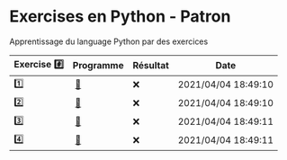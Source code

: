# Exercises en Python - Patron

Apprentissage du language Python par des exercices

|  Exercise :hash:  |  Programme | Résultat | Date |
|-------------------|------------|----------|------|
| :one: | [:bookmark:](01/programme.py) | :x: | 2021/04/04 18:49:10 |
| :two: | [:bookmark:](02/programme.py) | :x: | 2021/04/04 18:49:10 |
| :three: | [:bookmark:](03/programme.py) | :x: | 2021/04/04 18:49:11 |
| :four: | [:bookmark:](04/programme.py) | :x: | 2021/04/04 18:49:11 |
